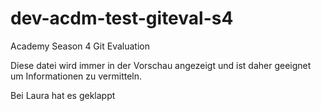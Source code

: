 # dev-acdm-test-giteval-s4
Academy Season 4 Git Evaluation

Diese datei wird immer in der Vorschau angezeigt und ist daher geeignet um Informationen zu vermitteln.

Bei Laura hat es geklappt

